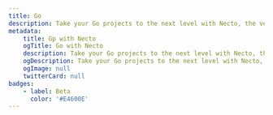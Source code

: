 ```yaml
---
title: Go
description: Take your Go projects to the next level with Necto, the versatile utility toolkit designed to enhance your development experience.
metadata: 
    title: Gp with Necto
    ogTitle: Go with Necto
    description: Take your Go projects to the next level with Necto, the versatile utility toolkit designed to enhance your development experience.
    ogDescription: Take your Go projects to the next level with Necto, the versatile utility toolkit designed to enhance your development experience.
    ogImage: null
    twitterCard: null
badges: 
    - label: Beta
      color: '#E4600E'
---
```

